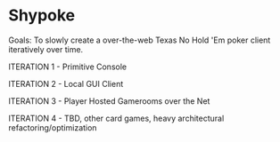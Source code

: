 # Shypoke
Goals: To slowly create a over-the-web Texas No Hold 'Em poker client iteratively over time.

ITERATION 1 - Primitive Console

ITERATION 2 - Local GUI Client

ITERATION 3 - Player Hosted Gamerooms over the Net

ITERATION 4 - TBD, other card games, heavy architectural refactoring/optimization
